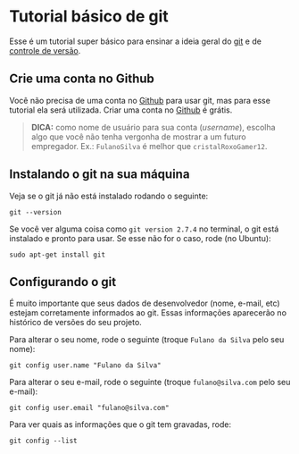 # Tutorial básico de git

Esse é um tutorial super básico para ensinar a ideia geral do [git](https://git-scm.com/) e de [controle de versão](https://pt.wikipedia.org/wiki/Sistema_de_controle_de_vers%C3%B5es).

## Crie uma conta no Github

Você não precisa de uma conta no [Github](https://github.com) para usar git, mas para esse tutorial ela será utilizada. Criar uma conta no [Github](https://github.com) é grátis.

> **DICA:** como nome de usuário para sua conta (_username_), escolha algo que você não tenha vergonha de mostrar a um futuro empregador. Ex.: `FulanoSilva` é melhor que `cristalRoxoGamer12`. 

## Instalando o git na sua máquina

Veja se o git já não está instalado rodando o seguinte:

```
git --version
```

Se você ver alguma coisa como `git version 2.7.4` no terminal, o git está instalado e pronto para usar. Se esse não for o caso, rode (no Ubuntu):

```
sudo apt-get install git
```

## Configurando o git

É muito importante que seus dados de desenvolvedor (nome, e-mail, etc) estejam corretamente informados ao git. Essas informações aparecerão no histórico de versões do seu projeto.

Para alterar o seu nome, rode o seguinte (troque `Fulano da Silva` pelo seu nome):

```
git config user.name "Fulano da Silva"
```

Para alterar o seu e-mail, rode o seguinte (troque `fulano@silva.com` pelo seu e-mail):

```
git config user.email "fulano@silva.com"
```

Para ver quais as informações que o git tem gravadas, rode:

```
git config --list
```